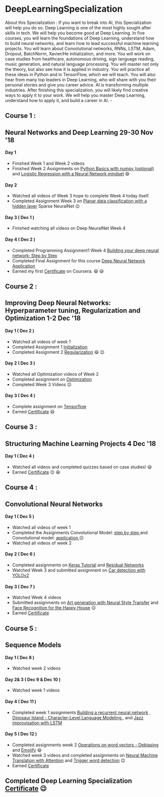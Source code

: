 # DeepLearningSpecialization
About this Specialization : If you want to break into AI, this Specialization will help you do so. Deep Learning is one of the most highly sought after skills in tech. We will help you become good at Deep Learning.  In five courses, you will learn the foundations of Deep Learning, understand how to build neural networks, and learn how to lead successful machine learning projects. You will learn about Convolutional networks, RNNs, LSTM, Adam, Dropout, BatchNorm, Xavier/He initialization, and more. You will work on case studies from healthcare, autonomous driving, sign language reading, music generation, and natural language processing. You will master not only the theory, but also see how it is applied in industry. You will practice all these ideas in Python and in TensorFlow, which we will teach.  You will also hear from many top leaders in Deep Learning, who will share with you their personal stories and give you career advice.  AI is transforming multiple industries. After finishing this specialization, you will likely find creative ways to apply it to your work.  We will help you master Deep Learning, understand how to apply it, and build a career in AI. -
## Course 1 : 
## Neural Networks and Deep Learning 29-30 Nov '18 
#### Day 1  
*  Finished Week 1 and Week 2 videos
*  Finished Week 2 Assignments on [Python Basics with numpy (optional)](https://www.coursera.org/learn/neural-networks-deep-learning/programming/XHpfv/python-basics-with-numpy-optional) and  [Logistic Regression with a Neural Network mindset](https://www.coursera.org/learn/neural-networks-deep-learning/programming/XaIWT/logistic-regression-with-a-neural-network-mindset) :satisfied:
#### Day 2
*  Watched all videos of Week 3 hope to complete Week 4 today itself.
*  Completed Assignment Week 3 on [Planar data classification with a hidden layer](https://www.coursera.org/learn/neural-networks-deep-learning/programming/wRuwL/planar-data-classification-with-a-hidden-layer) Sparse NeuralNet :wink:
#### Day 3 ( Dec 1 )
* Finished watching all videos on Deep NeuralNet Week 4
#### Day 4 ( Dec 2 )
* Completed Programming Assignment1 Week 4 [Building your deep neural network: Step by Step](https://www.coursera.org/learn/neural-networks-deep-learning/programming/c4HO0/building-your-deep-neural-network-step-by-step)
* Completed Final Assignment for this course [Deep Neural Network Application](https://www.coursera.org/learn/neural-networks-deep-learning/programming/TSPse/deep-neural-network-application)
* Earned my first [Certificate](https://www.coursera.org/account/accomplishments/certificate/XVJ5QS5S5D2Y) on Coursera. :satisfied: :smiley:
## Course 2 : 
## Improving Deep Neural Networks: Hyperparameter tuning, Regularization and Optimization 1-2 Dec '18 
#### Day 1  ( Dec 2 )
* Watched all videos of week 1
* Completed Assignment 1 [Initialization](https://www.coursera.org/learn/deep-neural-network/programming/XOESP/initialization)
* Completed Assignment 2 [Regularization](https://www.coursera.org/learn/deep-neural-network/programming/SXQaI/regularization) :satisfied: :wink:
#### Day 2 ( Dec 3 )
* Watched all Optimization videos of Week 2
* Completed assignment on [Optimization](https://www.coursera.org/learn/deep-neural-network/programming/Ckiv2/optimization)
* Completed Week 3 Videos :wink:
#### Day 3 ( Dec 4 )
* Complete assignment on [Tensorflow](https://www.coursera.org/learn/deep-neural-network/programming/BFd89/tensorflow)
* Earned [Certificate](https://www.coursera.org/account/accomplishments/certificate/ZEVXUEUU5LMG) :smiley:
## Course 3 :
## Structuring Machine Learning Projects 4 Dec '18
#### Day 1 ( Dec 4 )
* Watched all videos and completed quizzes based on case studies! :smiley:
* Earned [Certificate](https://www.coursera.org/account/accomplishments/certificate/HNSJUU7B4RS2) :wink: :satisfied:
## Course 4 :
## Convolutional Neural Networks
#### Day 1 ( Dec 5 )
* Watched all videos of week 1 
* Completed the Assignments Convolutional Model: [step by step ](https://www.coursera.org/learn/convolutional-neural-networks/programming/qO8ng/convolutional-model-step-by-step) and Convolutional model: [application  ](https://www.coursera.org/learn/convolutional-neural-networks/programming/bwbJV/convolutional-model-application) :wink:
* Watched all videos of week 2 
#### Day 2 ( Dec 6 )
* Completed assignments on [Keras Tutorial](https://www.coursera.org/learn/convolutional-neural-networks/notebook/tEOkX/keras-tutorial-the-happy-house-not-graded) and [Residual Networks](https://www.coursera.org/learn/convolutional-neural-networks/programming/OEpi5/residual-networks)
* Watched Week 3 and submitted assignment on [Car detection with YOLOv2](https://www.coursera.org/learn/convolutional-neural-networks/programming/OMdut/car-detection-with-yolov2/submission)
#### Day 3 ( Dec 7 )
* Watched Week 4 videos
* Submitted assignments on [Art generation with Neural Style Transfer](https://www.coursera.org/learn/convolutional-neural-networks/programming/owWbQ/art-generation-with-neural-style-transfer) and [Face Recognition for the Happy House](https://www.coursera.org/learn/convolutional-neural-networks/programming/IaknP/face-recognition-for-the-happy-house) :wink:
* Earned [Certificate](https://www.coursera.org/account/accomplishments/certificate/NUQYD7W9G2BC)
## Course 5 :
## Sequence Models
#### Day 1 ( Dec 8 )
* Watched week 2 videos
#### Day 2& 3 ( Dec 9 & Dec 10 )
* Watched week 1 videos
#### Day 4 ( Dec 11 )
* Completed week 1 assignments [Building a recurrent neural network](https://www.coursera.org/learn/nlp-sequence-models/programming/xxuVc/building-a-recurrent-neural-network-step-by-step) , [Dinosaur Island - Character-Level Language Modeling
](https://www.coursera.org/learn/nlp-sequence-models/programming/1dYg0/dinosaur-island-character-level-language-modeling) , and [Jazz improvisation with LSTM](https://www.coursera.org/learn/nlp-sequence-models/programming/EG0F7/jazz-improvisation-with-lstm)
#### Day 5 ( Dec 12 )
* Completed assignments week 2 [Operations on word vectors - Debiasing](https://www.coursera.org/learn/nlp-sequence-models/programming/8hb5s/operations-on-word-vectors-debiasing) and [Emojify](https://www.coursera.org/learn/nlp-sequence-models/programming/RNnEs/emojify) :satisfied:
* Watched week 3 videos and completed assignments on [Neural Machine Translation with Attention](https://www.coursera.org/learn/nlp-sequence-models/programming/n16CQ/neural-machine-translation-with-attention) and [Trigger word detection](https://www.coursera.org/learn/nlp-sequence-models/programming/rSupZ/trigger-word-detection) :wink:
* Earned [Certificate](https://www.coursera.org/account/accomplishments/certificate/GW5QMASA59P8)
## Completed Deep Learning Specialization [Certificate](https://www.coursera.org/account/accomplishments/specialization/certificate/BGDCAWPKCY3H) :wink:

